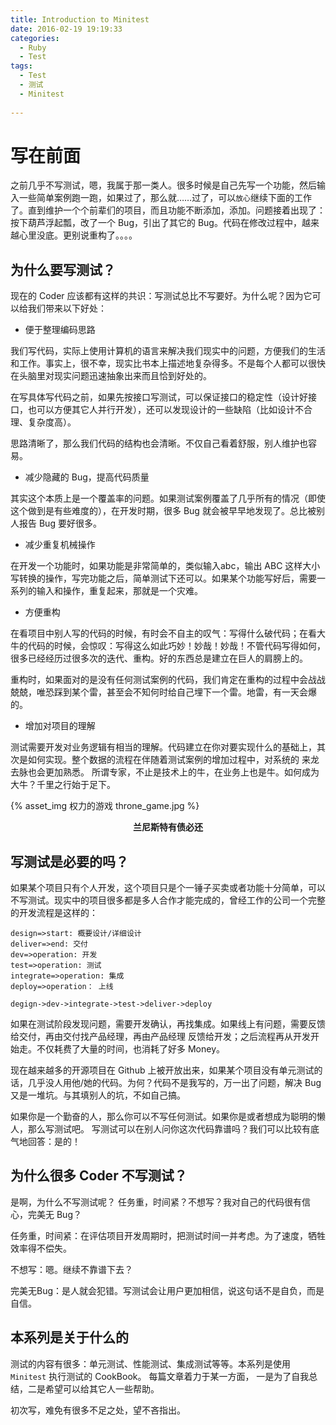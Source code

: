 ```yaml
---
title: Introduction to Minitest
date: 2016-02-19 19:19:33
categories:
  - Ruby
  - Test
tags:
  - Test
  - 测试
  - Minitest
  
---
```


# 写在前面

之前几乎不写测试，嗯，我属于那一类人。很多时候是自己先写一个功能，然后输入一些简单案例跑一跑，如果过了，那么就……过了，可以`放心`继续下面的工作了。直到维护一个个前辈们的项目，而且功能不断添加，添加。问题接着出现了：按下葫芦浮起瓢，改了一个 Bug，引出了其它的 Bug。代码在修改过程中，越来越心里没底。更别说重构了。。。。

## 为什么要写测试？

现在的 Coder 应该都有这样的共识：写测试总比不写要好。为什么呢？因为它可以给我们带来以下好处：

* 便于整理编码思路

我们写代码，实际上使用计算机的语言来解决我们现实中的问题，方便我们的生活和工作。事实上，很不幸，现实比书本上描述地复杂得多。不是每个人都可以很快在头脑里对现实问题迅速抽象出来而且恰到好处的。

在写具体写代码之前，如果先按接口写测试，可以保证接口的稳定性（设计好接口，也可以方便其它人并行开发），还可以发现设计的一些缺陷（比如设计不合理、复杂度高）。

思路清晰了，那么我们代码的结构也会清晰。不仅自己看着舒服，别人维护也容易。

<!-- more -->

* 减少隐藏的 Bug，提高代码质量

其实这个本质上是一个覆盖率的问题。如果测试案例覆盖了几乎所有的情况（即使这个做到是有些难度的），在开发时期，很多 Bug 就会被早早地发现了。总比被别人报告 Bug 要好很多。


* 减少重复机械操作

在开发一个功能时，如果功能是非常简单的，类似输入abc，输出 ABC 这样大小写转换的操作，写完功能之后，简单测试下还可以。如果某个功能写好后，需要一系列的输入和操作，重复起来，那就是一个灾难。


* 方便重构

在看项目中别人写的代码的时候，有时会不自主的叹气：写得什么破代码；在看大牛的代码的时候，会惊叹：写得这么如此巧妙！妙哉！妙哉！不管代码写得如何，很多已经经历过很多次的迭代、重构。好的东西总是建立在巨人的肩膀上的。

重构时，如果面对的是没有任何测试案例的代码，我们肯定在重构的过程中会战战兢兢，唯恐踩到某个雷，甚至会不知何时给自己埋下一个雷。地雷，有一天会爆的。

* 增加对项目的理解

测试需要开发对业务逻辑有相当的理解。代码建立在你对要实现什么的基础上，其次是如何实现。整个数据的流程在伴随着测试案例的增加过程中，对系统的 来龙去脉也会更加熟悉。
所谓专家，不止是技术上的牛，在业务上也是牛。如何成为大牛？千里之行始于足下。

{% asset_img 权力的游戏 throne_game.jpg %}

**<center>兰尼斯特有债必还</center>**

## 写测试是必要的吗？

如果某个项目只有个人开发，这个项目只是个一锤子买卖或者功能十分简单，可以不写测试。现实中的项目很多都是多人合作才能完成的，曾经工作的公司一个完整的开发流程是这样的：

```flow
design=>start: 概要设计/详细设计
deliver=>end: 交付
dev=>operation: 开发
test=>operation: 测试
integrate=>operation: 集成
deploy=>operation： 上线

degign->dev->integrate->test->deliver->deploy

```

如果在测试阶段发现问题，需要开发确认，再找集成。如果线上有问题，需要反馈给交付，再由交付找产品经理，再由产品经理
反馈给开发；之后流程再从开发开始走。不仅耗费了大量的时间，也消耗了好多 Money。

现在越来越多的开源项目在 Github 上被开放出来，如果某个项目没有单元测试的话，几乎没人用他/她的代码。为何？代码不是我写的，万一出了问题，解决 Bug 又是一堆坑。与其填别人的坑，不如自己搞。

如果你是一个勤奋的人，那么你可以不写任何测试。如果你是或者想成为聪明的懒人，那么写测试吧。
写测试可以在别人问你这次代码靠谱吗？我们可以比较有底气地回答：是的！

## 为什么很多 Coder 不写测试？

是啊，为什么不写测试呢？ 任务重，时间紧？不想写？我对自己的代码很有信心，完美无 Bug？

任务重，时间紧：在评估项目开发周期时，把测试时间一并考虑。为了速度，牺牲效率得不偿失。

不想写：嗯。继续不靠谱下去？

完美无Bug：是人就会犯错。写测试会让用户更加相信，说这句话不是自负，而是自信。

## 本系列是关于什么的

测试的内容有很多：单元测试、性能测试、集成测试等等。本系列是使用`Minitest` 执行测试的 CookBook。 每篇文章着力于某一方面， 一是为了自我总结，二是希望可以给其它人一些帮助。

初次写，难免有很多不足之处，望不吝指出。
